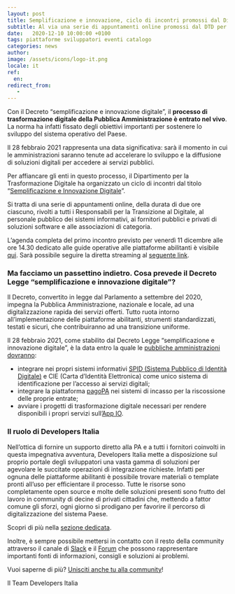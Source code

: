 ```yaml
---
layout: post
title: Semplificazione e innovazione, ciclo di incontri promossi dal Dipartimento per la Trasformazione Digitale
subtitle: Al via una serie di appuntamenti online promossi dal DTD per presentare le opportunità legate al percorso di digitalizzazione
date:   2020-12-10 10:00:00 +0100
tags: piattaforme sviluppatori eventi catalogo
categories: news
author:
image: /assets/icons/logo-it.png
locale: it
ref:
  en:
redirect_from:
   -
---
```


Con il Decreto “semplificazione e innovazione digitale”, il **processo di
trasformazione digitale della Pubblica Amministrazione è entrato nel vivo**. La
norma ha infatti fissato degli obiettivi importanti per sostenere lo sviluppo
del sistema operativo del Paese.

Il 28 febbraio 2021 rappresenta una data significativa: sarà il momento in cui
le amministrazioni saranno tenute ad accelerare lo sviluppo e la diffusione di
soluzioni digitali per accedere ai servizi pubblici.

Per affiancare gli enti in questo processo, il Dipartimento per la
Trasformazione Digitale ha organizzato un ciclo di incontri dal titolo
“[Semplificazione e Innovazione Digitale](https://innovazione.gov.it/it/linee-guida-decreto-semplificazione/#ciclo-di-incontri)”.

Si tratta di una serie di appuntamenti online, della durata di due ore
ciascuno, rivolti a tutti i Responsabili per la Transizione al Digitale, al
personale pubblico dei sistemi informativi, ai fornitori pubblici e privati di
soluzioni software e alle associazioni di categoria.

L’agenda completa del primo incontro previsto per venerdì 11 dicembre alle ore
14.30 dedicato alle guide operative alle piattaforme abilitanti è visibile
[qui](https://innovazione.gov.it/it/linee-guida-decreto-semplificazione/#agenda-dellincontro).
Sarà possibile seguire la diretta streaming al [seguente link](https://www.youtube.com/watch?v=d8seuHaaiDc&feature=youtu.be&ab_channel=DipartimentoperlaTrasformazioneDigitale).

### Ma facciamo un passettino indietro. Cosa prevede il Decreto Legge “semplificazione e innovazione digitale”?

Il Decreto, convertito in legge dal Parlamento a settembre del 2020, impegna la
Pubblica Amministrazione, nazionale e locale, ad una digitalizzazione rapida
dei servizi offerti. Tutto ruota intorno all’implementazione delle piattaforme
abilitanti, strumenti standardizzati, testati e sicuri, che contribuiranno ad
una transizione uniforme.

Il 28 febbraio 2021, come stabilito dal Decreto Legge “semplificazione
e innovazione digitale”, è la data entro la quale le [pubbliche amministrazioni
dovranno](https://innovazione.gov.it/it/linee-guida-decreto-semplificazione/):

* integrare nei propri sistemi informativi [SPID (Sistema Pubblico di Identità
  Digitale)](https://innovazione.gov.it/it/linee-guida-decreto-semplificazione/#spid)
  e CIE (Carta d’Identità Elettronica) come unico sistema di identificazione
  per l’accesso ai servizi digitali;
* integrare la piattaforma [pagoPA](https://innovazione.gov.it/it/linee-guida-decreto-semplificazione/#pagopa)
  nei sistemi di incasso per la riscossione delle proprie entrate;
* avviare i progetti di trasformazione digitale necessari per rendere disponibili
  i propri servizi sull’[App IO](https://innovazione.gov.it/it/linee-guida-decreto-semplificazione/#IO).

### Il ruolo di Developers Italia

Nell’ottica di fornire un supporto diretto alla PA e a tutti i fornitori
coinvolti in questa impegnativa avventura, Developers Italia mette
a disposizione sul proprio portale degli sviluppatori una vasta gamma di
soluzioni per agevolare le succitate operazioni di integrazione richieste.
Infatti per ognuna delle piattaforme abilitanti è possibile trovare materiali
o template pronti all’uso per efficientare il processo. Tutte le risorse sono
completamente open source e molte delle soluzioni presenti sono frutto del
lavoro in community di decine di privati cittadini che, mettendo a fattor
comune gli sforzi, ogni giorno si prodigano per favorire il percorso di
digitalizzazione del sistema Paese.

Scopri di più nella [sezione dedicata](https://developers.italia.it/it/piattaforme).

Inoltre,  è sempre possibile mettersi in contatto con il resto della community
attraverso il canale di [Slack](https://slack.developers.italia.it) e il
[Forum](https://forum.italia.it) che possono rappresentare importanti fonti di
informazioni, consigli e soluzioni ai problemi.

Vuoi saperne di più? [Unisciti anche tu alla
community](https://developers.italia.it/it/come-partecipo)!

Il Team Developers Italia
